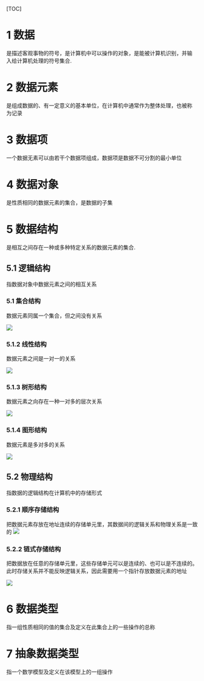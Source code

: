 [TOC]



# 1 数据

是描述客观事物的符号，是计算机中可以操作的对象，是能被计算机识别，并输
入给计算机处理的符号集合.



# 2 数据元素

是组成数据的、有一定意义的基本单位，在计算机中通常作为整体处理，也被称
为记录



# 3 数据项

一个数据无素可以由若干个数据项组成，数据项是数据不可分割的最小单位



# 4 数据对象

是性质相同的数据元素的集合，是数据的子集



# 5 数据结构

是相互之间存在一种或多种特定关系的数据元素的集合.



## 5.1 逻辑结构

指数据对象中数据元素之间的相互关系



### 5.1 集合结构

数据元素同属一个集合，但之间没有关系

![](D:\workplace\projects\liuxindong.giuhub.io\documents\数据结构\resources\1.1.png)



### 5.1.2 线性结构

数据元素之间是一对一的关系

![](D:\workplace\projects\liuxindong.giuhub.io\documents\数据结构\resources\1.2.png)



### 5.1.3 树形结构

数据元素之向存在一种一对多的层次关系

![](D:\workplace\projects\liuxindong.giuhub.io\documents\数据结构\resources\1.3.png)



### 5.1.4 图形结构

数据元素是多对多的关系

![](D:\workplace\projects\liuxindong.giuhub.io\documents\数据结构\resources\1.4.png)



## 5.2 物理结构

指数据的逻辑结构在计算机中的存储形式



### 5.2.1 顺序存储结构

把数据元素存放在地址连续的存储单元里，其数据间的逻辑关系和物理关系是一致的
![](D:\workplace\projects\liuxindong.giuhub.io\documents\数据结构\resources\1.5.png)



### 5.2.2 链式存储结构

把数据放在任意的存储单元里，这些存储单元可以是连续的、也可以是不连续的。此时存储关系并不能反映逻辑关系，因此需要用一个指针存放数据元素的地址

![](D:\workplace\projects\liuxindong.giuhub.io\documents\数据结构\resources\1.6.png)



# 6 数据类型

指一组性质相同的值的集合及定义在此集合上的一些操作的总称



# 7 抽象数据类型

指一个数学模型及定义在该模型上的一组操作

